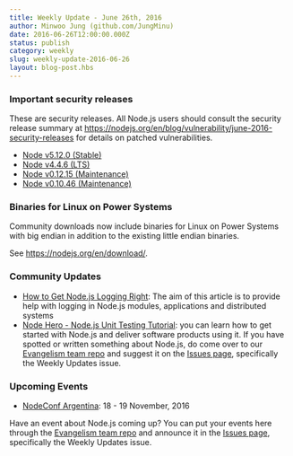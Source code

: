 ```yaml
---
title: Weekly Update - June 26th, 2016
author: Minwoo Jung (github.com/JungMinu)
date: 2016-06-26T12:00:00.000Z
status: publish
category: weekly
slug: weekly-update-2016-06-26
layout: blog-post.hbs
---
```


### Important security releases

These are security releases. All Node.js users should consult the security release summary at https://nodejs.org/en/blog/vulnerability/june-2016-security-releases for details on patched vulnerabilities.

- [Node v5.12.0 (Stable)](https://nodejs.org/en/blog/release/v5.12.0/)
- [Node v4.4.6 (LTS)](https://nodejs.org/en/blog/release/v4.4.6/)
- [Node v0.12.15 (Maintenance)](https://nodejs.org/en/blog/release/v0.12.15/)
- [Node v0.10.46 (Maintenance)](https://nodejs.org/en/blog/release/v0.10.46/)

### Binaries for Linux on Power Systems

Community downloads now include binaries for Linux on Power Systems with big endian in addition to the existing little endian binaries.

See https://nodejs.org/en/download/.

### Community Updates

- [How to Get Node.js Logging Right](https://blog.risingstack.com/node-js-logging-tutorial/): The aim of this article is to provide help with logging in Node.js modules, applications and distributed systems
- [Node Hero - Node.js Unit Testing Tutorial](https://blog.risingstack.com/node-hero-node-js-unit-testing-tutorial/): you can learn how to get started with Node.js and deliver software products using it.
  If you have spotted or written something about Node.js, do come over to our [Evangelism team repo](https://github.com/nodejs/evangelism) and suggest it on the [Issues page](https://github.com/nodejs/evangelism/issues), specifically the Weekly Updates issue.

### Upcoming Events

- [NodeConf Argentina](https://2016.nodeconf.com.ar): 18 - 19 November, 2016

Have an event about Node.js coming up? You can put your events here through the [Evangelism team repo](https://github.com/nodejs/evangelism) and announce it in the [Issues page](https://github.com/nodejs/evangelism/issues), specifically the Weekly Updates issue.
